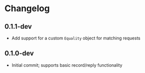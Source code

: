 # Changelog

## 0.1.1-dev

- Add support for a custom `Equality` object for matching requests

## 0.1.0-dev

- Initial commit; supports basic record/reply functionality
